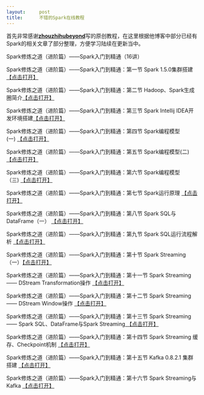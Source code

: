 ```yaml
---
layout:     post
title:      不错的Spark在线教程
---
```

<div id="article_content" class="article_content clearfix csdn-tracking-statistics" data-pid="blog" data-mod="popu_307" data-dsm="post">
								            <link rel="stylesheet" href="https://csdnimg.cn/release/phoenix/template/css/ck_htmledit_views-f76675cdea.css">
						<div class="htmledit_views" id="content_views">
                
<p>首先非常感谢<a href="http://blog.csdn.net/lovehuangjiaju/" rel="nofollow"><strong><span style="font-size:14px;">zhouzhihubeyond</span></strong></a>写的原创教程，在这里根据他博客中部分已经有Spark的相关文章了部分整理，方便学习陆续在更新当中。</p>
<p>Spark修炼之道（进阶篇）——Spark入门到精通（16讲）</p>
<p>Spark修炼之道（进阶篇）——Spark入门到精通：第一节 Spark 1.5.0集群搭建<a href="http://blog.csdn.net/lovehuangjiaju/article/details/48494737" rel="nofollow">【点击打开】</a><br></p>
<p>Spark修炼之道（进阶篇）——Spark入门到精通：第二节 Hadoop、Spark生成圈简介<a href="http://blog.csdn.net/lovehuangjiaju/article/details/48573413" rel="nofollow">【点击打开】</a><br></p>
<p>Spark修炼之道（进阶篇）——Spark入门到精通：第三节 Spark Intellij IDEA开发环境搭建<a href="http://blog.csdn.net/lovehuangjiaju/article/details/48577281" rel="nofollow">【点击打开】</a><br></p>
<p>Spark修炼之道（进阶篇）——Spark入门到精通：第四节 Spark编程模型(一) <a href="http://blog.csdn.net/lovehuangjiaju/article/details/48580863" rel="nofollow">【点击打开】</a><br></p>
<p>Spark修炼之道（进阶篇）——Spark入门到精通：第五节 Spark编程模型(二)<a href="http://blog.csdn.net/lovehuangjiaju/article/details/48603009" rel="nofollow">【点击打开】</a><br></p>
<p>Spark修炼之道（进阶篇）——Spark入门到精通：第六节 Spark编程模型（三) <a href="http://blog.csdn.net/lovehuangjiaju/article/details/48622757" rel="nofollow">【点击打开】</a><br></p>
<p>Spark修炼之道（进阶篇）——Spark入门到精通：第七节 Spark运行原理 <a href="http://blog.csdn.net/lovehuangjiaju/article/details/48634607" rel="nofollow">【点击打开】</a><br></p>
<p>Spark修炼之道（进阶篇）——Spark入门到精通：第八节 Spark SQL与DataFrame（一） <a href="http://blog.csdn.net/lovehuangjiaju/article/details/48661847" rel="nofollow">【点击打开】</a><br></p>
<p>Spark修炼之道（进阶篇）——Spark入门到精通：第九节 Spark SQL运行流程解析 <a href="http://blog.csdn.net/lovehuangjiaju/article/details/50439715" rel="nofollow">【点击打开】</a><br></p>
<p>Spark修炼之道（进阶篇）——Spark入门到精通：第十节 Spark Streaming（一）<a href="http://blog.csdn.net/lovehuangjiaju/article/details/49965857" rel="nofollow">【点击打开】</a><br></p>
<p>Spark修炼之道（进阶篇）——Spark入门到精通：第十一节 Spark Streaming—— DStream Transformation操作 <a href="http://blog.csdn.net/lovehuangjiaju/article/details/50042621" rel="nofollow">【点击打开】</a><br></p>
<p>Spark修炼之道（进阶篇）——Spark入门到精通：第十二节 Spark Streaming—— DStream Window操作 <a href="http://blog.csdn.net/lovehuangjiaju/article/details/50095491" rel="nofollow">【点击打开】</a><br></p>
<p>Spark修炼之道（进阶篇）——Spark入门到精通：第十三节 Spark Streaming—— Spark SQL、DataFrame与Spark Streaming<a href="http://blog.csdn.net/lovehuangjiaju/article/details/50096995" rel="nofollow"> 【点击打开】</a></p>
<p>Spark修炼之道（进阶篇）——Spark入门到精通：第十四节 Spark Streaming 缓存、Checkpoint机制 <a href="http://blog.csdn.net/lovehuangjiaju/article/details/50102831" rel="nofollow">【点击打开】</a><br></p>
<p>Spark修炼之道（进阶篇）——Spark入门到精通：第十五节 Kafka 0.8.2.1 集群搭建 <a href="http://blog.csdn.net/lovehuangjiaju/article/details/50143325" rel="nofollow">【点击打开】</a><br></p>
<p>Spark修炼之道（进阶篇）——Spark入门到精通：第十六节 Spark Streaming与Kafka <a href="http://blog.csdn.net/lovehuangjiaju/article/details/50166647" rel="nofollow">【点击打开】</a><br></p>
<p><br></p>
<p><br></p>
<p><br></p>
<p><br></p>
<p><br></p>
            </div>
                </div>